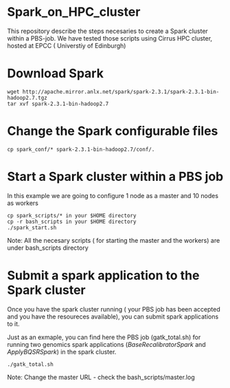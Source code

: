 # Spark_on_HPC_cluster
This repository describe the steps necesaries to create a Spark cluster within a PBS-job. We have tested those scripts using Cirrus HPC cluster, hosted at EPCC ( Universtiy of Edinburgh)

# Download Spark
	wget http://apache.mirror.anlx.net/spark/spark-2.3.1/spark-2.3.1-bin-hadoop2.7.tgz
	tar xvf spark-2.3.1-bin-hadoop2.7

# Change the Spark configurable files
	cp spark_conf/* spark-2.3.1-bin-hadoop2.7/conf/.

# Start a Spark cluster within a PBS job
In this example we are going to configure 1 node as a master and 10 nodes as workers

	cp spark_scripts/* in your $HOME directory
	cp -r bash_scripts in your $HOME directory
	./spark_start.sh

 Note: All the necesary scripts ( for starting the master and the workers) are under bash_scripts directory


# Submit a spark application to the Spark cluster
Once you have the spark cluster running ( your PBS job has been accepted and you have the resoureces available), you can submit spark applications to it. 

Just as an exmaple, you can find here the PBS job (gatk_total.sh) for running two genomics spark applications (*BaseRecalibratorSpark* and *ApplyBQSRSpark*) in the spark cluster. 

	./gatk_total.sh 

Note: Change the master URL - check the bash_scripts/master.log 

